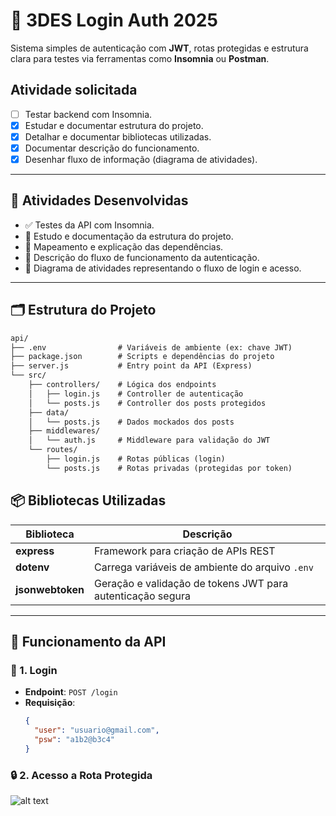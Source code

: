 # 🔐 3DES Login Auth 2025

Sistema simples de autenticação com **JWT**, rotas protegidas e estrutura clara para testes via ferramentas como **Insomnia** ou **Postman**.


## Atividade solicitada

- [ ] Testar backend com Insomnia.
- [x] Estudar e documentar estrutura do projeto.
- [x] Detalhar e documentar bibliotecas utilizadas.
- [x] Documentar descrição do funcionamento.
- [x] Desenhar fluxo de informação (diagrama de atividades).
---

## 🚀 Atividades Desenvolvidas

- ✅ Testes da API com Insomnia.
- 📁 Estudo e documentação da estrutura do projeto.
- 🧩 Mapeamento e explicação das dependências.
- 🔄 Descrição do fluxo de funcionamento da autenticação.
- 🧠 Diagrama de atividades representando o fluxo de login e acesso.

---

## 🗂️ Estrutura do Projeto


```markdown
api/
├── .env                # Variáveis de ambiente (ex: chave JWT)
├── package.json        # Scripts e dependências do projeto
├── server.js           # Entry point da API (Express)
└── src/
    ├── controllers/    # Lógica dos endpoints
    │   ├── login.js    # Controller de autenticação
    │   └── posts.js    # Controller dos posts protegidos
    ├── data/
    │   └── posts.js    # Dados mockados dos posts
    ├── middlewares/
    │   └── auth.js     # Middleware para validação do JWT
    └── routes/
        ├── login.js    # Rotas públicas (login)
        └── posts.js    # Rotas privadas (protegidas por token)
```


## 📦 Bibliotecas Utilizadas

| Biblioteca       | Descrição                                                        |
|------------------|------------------------------------------------------------------|
| **express**      | Framework para criação de APIs REST                             |
| **dotenv**       | Carrega variáveis de ambiente do arquivo `.env`                 |
| **jsonwebtoken** | Geração e validação de tokens JWT para autenticação segura      |

---

## 🔄 Funcionamento da API

### 🔐 1. Login
- **Endpoint**: `POST /login`
- **Requisição**:
  ```json
  {
    "user": "usuario@gmail.com",
    "psw": "a1b2@b3c4"
  }

### 🔒 2. Acesso a Rota Protegida

![alt text](diagrama.png)